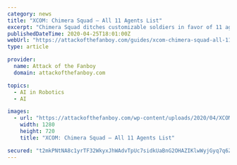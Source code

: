```yaml
---
category: news
title: "XCOM: Chimera Squad – All 11 Agents List"
excerpt: "Chimera Squad ditches customizable soldiers in favor of 11 agents with set personalities and abilities. These agents cannot die permanently, which"
publishedDateTime: 2020-04-25T18:01:00Z
webUrl: "https://attackofthefanboy.com/guides/xcom-chimera-squad-all-11-agents-list/"
type: article

provider:
  name: Attack of the Fanboy
  domain: attackofthefanboy.com

topics:
  - AI in Robotics
  - AI

images:
  - url: "https://attackofthefanboy.com/wp-content/uploads/2020/04/XCOM-Chimera-Squad-Godmother.jpg"
    width: 1280
    height: 720
    title: "XCOM: Chimera Squad – All 11 Agents List"

secured: "t2mkPNtNA8c1yrTF32WkyxJhWAdvTpUc7sidkUaBnG2OHAZIKlwWyjGyq7q6ZmqAcnm2HKsIamaCYadoFgDt02/dam0+h9ccWYL77xhl95zjBGxaaAZ2JDBr6diiJJUfmTx+7BF1mSYQH+sUYabgvgrb46vP5OaR6M2aDZ1ghXUrHCL/d/fpmEp325m96tkbmGArYUJ457O8avdtsiGn5+ndsefNynSOgZsnVGikHFR9tE2qCiEhOchS6MayrOXjMAAK1QUdq3RoBMoo99Ocgx0P0mZcofG/co1cG1WAcnpnaeRJNBIdflTw6Hdjnt2+m/hV8DHiFS2UsONQ6JyOxOcfjOju6+FQjfwdpapr0iN60o0j9Dpc1O0S2LALas94vYKsGX04+UvXIblaY23UJZoVfFCfYA2p+pvVlK6BHhCRRA3adFMB8CLXLJ8he2KgoE1Vrz+dMj6sw6L1WcQ1MhOCXVn1aG3cPSgvjQpZld8=;cha1lCHv8SjEOkA+TSBesA=="
---
```



